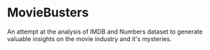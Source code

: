 # MovieBusters
An attempt at the analysis of IMDB and Numbers dataset to generate valuable insights on the movie industry and it's mysteries.

